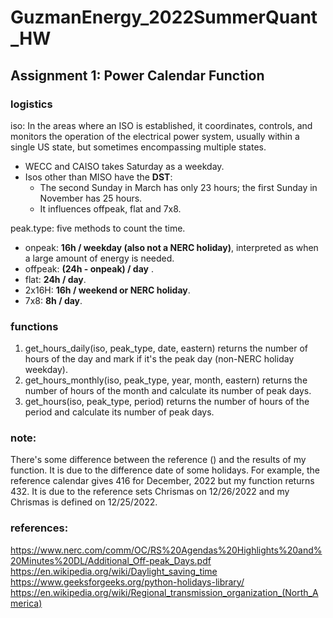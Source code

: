 # GuzmanEnergy_2022SummerQuant_HW

## Assignment 1: Power Calendar Function

### logistics
iso: In the areas where an ISO is established, it coordinates, controls, and monitors the operation of the electrical power system, usually within a single US state, but sometimes encompassing multiple states.
* WECC and CAISO takes Saturday as a weekday.
* Isos other than MISO have the **DST**: 
  * The second Sunday in March has only 23 hours; the first Sunday in November has 25 hours.
  * It influences offpeak, flat and 7x8.
         
peak.type: five methods to count the time.         
* onpeak: **16h / weekday (also not a NERC holiday)**, interpreted as when a large amount of energy is needed.        
* offpeak: **(24h - onpeak) / day** .       
* flat: **24h / day**.
* 2x16H: **16h / weekend or NERC holiday**.
* 7x8: **8h / day**.

### functions
1. get_hours_daily(iso, peak_type, date, eastern)
returns the number of hours of the day and mark if it's the peak day (non-NERC holiday weekday).
2. get_hours_monthly(iso, peak_type, year, month, eastern)
returns the number of hours of the month and calculate its number of peak days.
3. get_hours(iso, peak_type, period)
returns the number of hours of the period and calculate its number of peak days.
  
### note:   
There's some difference between the reference () and the results of my function. It is due to the difference date of some holidays.
For example, the reference calendar gives 416 for December, 2022 but my function returns 432. It is due to the reference sets Chrismas on 12/26/2022 and my Chrismas is defined on 12/25/2022.

### references:
https://www.nerc.com/comm/OC/RS%20Agendas%20Highlights%20and%20Minutes%20DL/Additional_Off-peak_Days.pdf
https://en.wikipedia.org/wiki/Daylight_saving_time
https://www.geeksforgeeks.org/python-holidays-library/
https://en.wikipedia.org/wiki/Regional_transmission_organization_(North_America)

